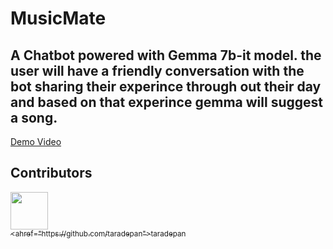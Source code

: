 # MusicMate
## A Chatbot powered with Gemma 7b-it model. the user will have a friendly conversation with the bot sharing their experince through out their day and based on that experince gemma will suggest a song.

[Demo Video](https://youtu.be/Zcvrzd8k9fE)

## Contributors
[<img src="https://github.com/taradepan.png" width="60px;"/><br /><sub><ahref="https://github.com/taradepan">taradepan</a></sub>](https://github.com/taradepan/Musicmate)

